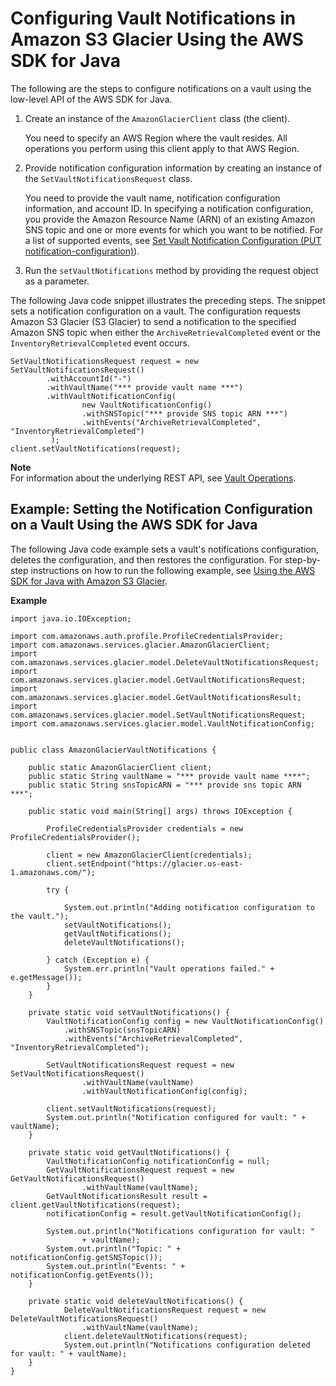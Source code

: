 # Configuring Vault Notifications in Amazon S3 Glacier Using the AWS SDK for Java<a name="configuring-notifications-sdk-java"></a>

The following are the steps to configure notifications on a vault using the low\-level API of the AWS SDK for Java\.

 

1. Create an instance of the `AmazonGlacierClient` class \(the client\)\. 

   You need to specify an AWS Region where the vault resides\. All operations you perform using this client apply to that AWS Region\. 

1. Provide notification configuration information by creating an instance of the `SetVaultNotificationsRequest` class\.

   You need to provide the vault name, notification configuration information, and account ID\. In specifying a notification configuration, you provide the Amazon Resource Name \(ARN\) of an existing Amazon SNS topic and one or more events for which you want to be notified\. For a list of supported events, see [Set Vault Notification Configuration \(PUT notification\-configuration\)](api-vault-notifications-put.md)\)\.

1. Run the `setVaultNotifications` method by providing the request object as a parameter\. 

The following Java code snippet illustrates the preceding steps\. The snippet sets a notification configuration on a vault\. The configuration requests Amazon S3 Glacier \(S3 Glacier\) to send a notification to the specified Amazon SNS topic when either the `ArchiveRetrievalCompleted` event or the `InventoryRetrievalCompleted` event occurs\.

 

```
SetVaultNotificationsRequest request = new SetVaultNotificationsRequest()
        .withAccountId("-")
        .withVaultName("*** provide vault name ***")
        .withVaultNotificationConfig(
                new VaultNotificationConfig()
                .withSNSTopic("*** provide SNS topic ARN ***")
                .withEvents("ArchiveRetrievalCompleted", "InventoryRetrievalCompleted")
         );
client.setVaultNotifications(request);
```

 

**Note**  
For information about the underlying REST API, see [Vault Operations](vault-operations.md)\.

## Example: Setting the Notification Configuration on a Vault Using the AWS SDK for Java<a name="configuring-notifications-sdk-java-example"></a>

The following Java code example sets a vault's notifications configuration, deletes the configuration, and then restores the configuration\. For step\-by\-step instructions on how to run the following example, see [Using the AWS SDK for Java with Amazon S3 Glacier](using-aws-sdk-for-java.md)\. 

**Example**  

```
import java.io.IOException;

import com.amazonaws.auth.profile.ProfileCredentialsProvider;
import com.amazonaws.services.glacier.AmazonGlacierClient;
import com.amazonaws.services.glacier.model.DeleteVaultNotificationsRequest;
import com.amazonaws.services.glacier.model.GetVaultNotificationsRequest;
import com.amazonaws.services.glacier.model.GetVaultNotificationsResult;
import com.amazonaws.services.glacier.model.SetVaultNotificationsRequest;
import com.amazonaws.services.glacier.model.VaultNotificationConfig;


public class AmazonGlacierVaultNotifications {

    public static AmazonGlacierClient client;
    public static String vaultName = "*** provide vault name ****";
    public static String snsTopicARN = "*** provide sns topic ARN ***";

    public static void main(String[] args) throws IOException {

    	ProfileCredentialsProvider credentials = new ProfileCredentialsProvider();

        client = new AmazonGlacierClient(credentials);        
        client.setEndpoint("https://glacier.us-east-1.amazonaws.com/");

        try {

            System.out.println("Adding notification configuration to the vault.");
            setVaultNotifications();
            getVaultNotifications();
            deleteVaultNotifications();
            
        } catch (Exception e) {
            System.err.println("Vault operations failed." + e.getMessage());
        }
    }

    private static void setVaultNotifications() {
        VaultNotificationConfig config = new VaultNotificationConfig()
            .withSNSTopic(snsTopicARN)
            .withEvents("ArchiveRetrievalCompleted", "InventoryRetrievalCompleted");
        
        SetVaultNotificationsRequest request = new SetVaultNotificationsRequest()
                .withVaultName(vaultName)
                .withVaultNotificationConfig(config);
                                
        client.setVaultNotifications(request);
        System.out.println("Notification configured for vault: " + vaultName);
    }

    private static void getVaultNotifications() {
        VaultNotificationConfig notificationConfig = null;
        GetVaultNotificationsRequest request = new GetVaultNotificationsRequest()
                .withVaultName(vaultName);
        GetVaultNotificationsResult result = client.getVaultNotifications(request);
        notificationConfig = result.getVaultNotificationConfig();

        System.out.println("Notifications configuration for vault: "
                + vaultName);
        System.out.println("Topic: " + notificationConfig.getSNSTopic());
        System.out.println("Events: " + notificationConfig.getEvents());
    }

    private static void deleteVaultNotifications() {
            DeleteVaultNotificationsRequest request = new DeleteVaultNotificationsRequest()
                .withVaultName(vaultName);
            client.deleteVaultNotifications(request);
            System.out.println("Notifications configuration deleted for vault: " + vaultName);
    }
}
```